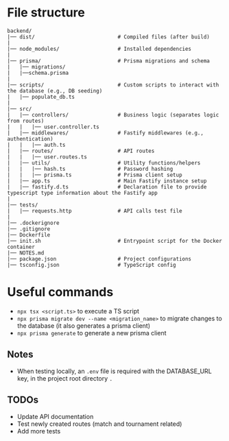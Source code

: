 # File structure

```
backend/
|── dist/                           # Compiled files (after build)
|
|── node_modules/                   # Installed dependencies
|
|── prisma/                         # Prisma migrations and schema
|   |── migrations/
|   |──schema.prisma
|
|── scripts/                        # Custom scripts to interact with the database (e.g., DB seeding)
|   |── populate_db.ts
|
|── src/
|   |── controllers/                # Business logic (separates logic from routes)
|   |   |── user.controller.ts
|   |── middlewares/                # Fastify middlewares (e.g., authentication)
|   |   |── auth.ts
|   |── routes/                     # API routes
|   |   |── user.routes.ts
|   |── utils/                      # Utility functions/helpers
|   |   |── hash.ts                 # Password hashing
|   |   |── prisma.ts               # Prisma client setup
|   |── app.ts                      # Main Fastify instance setup
|   |── fastify.d.ts                # Declaration file to provide typescript type information about the Fastify app
|
|── tests/
|   |── requests.http               # API calls test file
|
|── .dockerignore
|── .gitignore
|── Dockerfile
|── init.sh                         # Entrypoint script for the Docker container
|── NOTES.md
|── package.json                    # Project configurations
|── tsconfig.json                   # TypeScript config
```

# Useful commands

- `npx tsx <script.ts>` to execute a TS script
- `npx prisma migrate dev --name <migration_name>` to migrate changes to the database (it also generates a prisma client)
- `npx prisma generate` to generate a new prisma client

## Notes

- When testing locally, an `.env` file is required with the DATABASE_URL key, in the project root directory `.`

## TODOs
- Update API documentation
- Test newly created routes (match and tournament related)
- Add more tests
